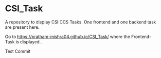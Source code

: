 # CSI_Task
A repository to display CSI CCS Tasks. One frontend and one backend task are present here.

Go to https://pratham-mishra04.github.io/CSI_Task/ where the Frontend-Task is displayed..

Test Commit
